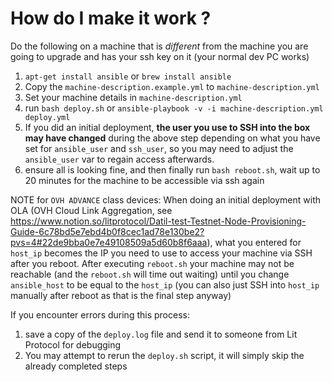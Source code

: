 # How do I make it work ?
Do the following on a machine that is _different_ from the machine you are going to upgrade and has your ssh key on it (your normal dev PC works)

1. `apt-get install ansible` or `brew install ansible`
2. Copy the `machine-description.example.yml` to `machine-description.yml`
3. Set your machine details in `machine-description.yml`
4. run `bash deploy.sh` or `ansible-playbook -v -i machine-description.yml deploy.yml`
5. If you did an initial deployment, **the user you use to SSH into the box may have changed** during the above step depending on what you have set for `ansible_user` and `ssh_user`, so you may need to adjust the `ansible_user` var to regain access afterwards.
6. ensure all is looking fine, and then finally run `bash reboot.sh`, wait up to 20 minutes for the machine to be accessible via ssh again

NOTE for `OVH ADVANCE` class devices:
    When doing an initial deployment with OLA (OVH Cloud Link Aggregation, see https://www.notion.so/litprotocol/Datil-test-Testnet-Node-Provisioning-Guide-6c78bd5e7ebd4b0f8cec1ad78e130be2?pvs=4#22de9bba0e7e49108509a5d60b8f6aaa), what you entered for `host_ip` becomes the IP you need to use to access your machine via SSH after you reboot.
    After executing `reboot.sh` your machine may not be reachable (and the `reboot.sh` will time out waiting) until you change `ansible_host` to be equal to the `host_ip` (you can also just SSH into `host_ip` manually after reboot as that is the final step anyway)

If you encounter errors during this process:
1. save a copy of the `deploy.log` file and send it to someone from Lit Protocol for debugging
2. You may attempt to rerun the `deploy.sh` script, it will simply skip the already completed steps